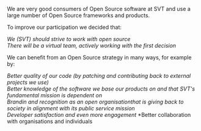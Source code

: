 We are very good consumers of Open Source software at SVT and use a large number of Open Source frameworks and products.

To improve our participation we decided that:

*We (SVT) should strive to work with open source*  
*There will be a virtual team, actively working with the first decision*

We can benefit from an Open Source strategy in many ways, for example by:

*Better quality of our code (by patching and contributing back to external projects we use)*  
*Better knowledge of the software we base our products on and that SVT's fundamental mission is dependent on*  
*Brandin and recognition as an open organisationthat is giving back to society in alignment with its public service mission*  
*Developer satisfaction and even more engagement* 
*Better collaboration with organisations and individuals
